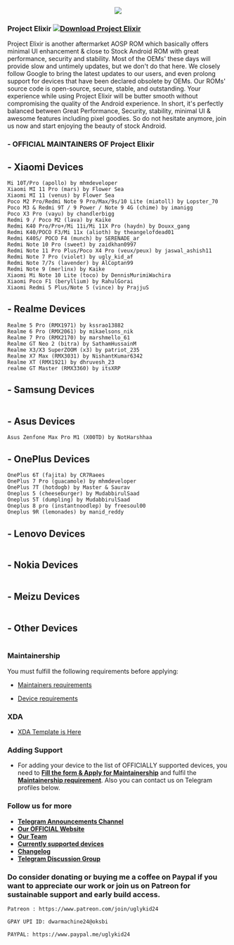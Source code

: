 <p align="center">
  <img src="https://i.imgur.com/C0Wcdr5.png" />
</p>


### Project Elixir [![Download Project Elixir](https://img.shields.io/sourceforge/dt/project-elixir.svg)](https://sourceforge.net/projects/project-elixir/files/twelve/)

Project Elixir is another aftermarket AOSP ROM which basically offers minimal UI enhancement & close to Stock Android ROM with great performance, security and stability. Most of the OEMs' these days will provide slow and untimely updates, but we don't do that here. We closely follow Google to bring the latest updates to our users, and even prolong support for devices that have been declared obsolete by OEMs. Our ROMs' source code is open-source, secure, stable, and outstanding. Your experience while using Project Elixir will be butter smooth without compromising the quality of the Android experience. In short, it's perfectly balanced between Great Performance, Security, stability, minimal UI & awesome features including pixel goodies. So do not hesitate anymore, join us now and start enjoying the beauty of stock Android. 

### - OFFICIAL MAINTAINERS OF Project Elixir

<!--START_SECTION:devices-->
## - Xiaomi Devices
```
Mi 10T/Pro (apollo) by mhmdeveloper
Xiaomi MI 11 Pro (mars) by Flower Sea
Xiaomi MI 11 (venus) by Flower Sea
Poco M2 Pro/Redmi Note 9 Pro/Max/9s/10 Lite (miatoll) by Lopster_70
Poco M3 & Redmi 9T / 9 Power / Note 9 4G (chime) by imanigg
Poco X3 Pro (vayu) by chandlerbigg
Redmi 9 / Poco M2 (lava) by Kaike
Redmi K40 Pro/Pro+/Mi 11i/Mi 11X Pro (haydn) by Douxx_gang
Redmi K40/POCO F3/Mi 11x (alioth) by theangelofdead01
Redmi K40S/ POCO F4 (munch) by SERENADE_ar
Redmi Note 10 Pro (sweet) by zaidkhan0997
Redmi Note 11 Pro Plus/Poco X4 Pro (veux/peux) by jaswal_ashish11
Redmi Note 7 Pro (violet) by ugly_kid_af
Redmi Note 7/7s (lavender) by AlCoptan99
Redmi Note 9 (merlinx) by Kaike
Xiaomi Mi Note 10 Lite (toco) by DennisMurimiWachira
Xiaomi Poco F1 (beryllium) by RahulGorai
Xiaomi Redmi 5 Plus/Note 5 (vince) by PrajjuS
```

## - Realme Devices
```
Realme 5 Pro (RMX1971) by kssrao13882
Realme 6 Pro (RMX2061) by mikaelsons_nik
Realme 7 Pro (RMX2170) by marshmello_61
Realme GT Neo 2 (bitra) by SathamHussainM
Realme X3/X3 SuperZOOM (x3) by patriot_235
Realme X7 Max (RMX3031) by NishantKumar6342
Realme XT (RMX1921) by dhruvesh_23
realme GT Master (RMX3360) by itsXRP
```

## - Samsung Devices
```
```

## - Asus Devices
```
Asus Zenfone Max Pro M1 (X00TD) by NotHarshhaa
```

## - OnePlus Devices
```
OnePlus 6T (fajita) by CR7Raees
OnePlus 7 Pro (guacamole) by mhmdeveloper
OnePlus 7T (hotdogb) by Master & Saurav
Oneplus 5 (cheeseburger) by MudabbirulSaad
Oneplus 5T (dumpling) by MudabbirulSaad
Oneplus 8 pro (instantnoodlep) by freesoul00
Oneplus 9R (lemonades) by manid_reddy
```

## - Lenovo Devices
```
```

## - Nokia Devices
```
```

## - Meizu Devices
```
```

## - Other Devices
```
```
<!--END_SECTION:devices-->

### Maintainership 

You must fulfill the following requirements before applying:

- [Maintainers requirements](https://projectelixiros.com/documentation)

- [Device requirements](https://projectelixiros.com/documentation)

### XDA 

- [XDA Template is Here](https://projectelixiros.com/documentation)

### Adding Support

- For adding your device to the list of OFFICIALLY supported devices, you need to [**Fill the form & Apply for Maintainership**](https://projectelixiros.com/documentation) and fulfil the [**Maintainership requirement**](https://projectelixiros.com/documentation). Also you can contact us on Telegram profiles below.

### Follow  us for more

 * [**Telegram Announcements Channel**](https://t.me/Elixir_Updates)
 * [**Our OFFICIAL Website**](https://projectelixiros.com/)
 * [**Our Team**](https://projectelixiros.com/team)
 * [**Currently supported devices**](https://projectelixiros.com/download)
 * [**Changelog**](https://projectelixiros.com/changelog)
 * [**Telegram Discussion Group**](https://t.me/Elixir_Discussion)

### Do consider donating or buying me a coffee on Paypal if you want to appreciate our work or join us on Patreon for sustainable support and early build access.

```bash
Patreon : https://www.patreon.com/join/uglykid24
```
```bash
GPAY UPI ID: dwarmachine24@oksbi
```
```bash
PAYPAL: https://www.paypal.me/uglykid24
```
